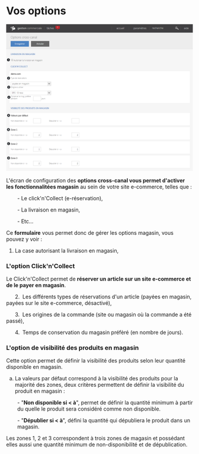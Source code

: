 # Vos options


![index-crosscanal](images/index-crosscanal.png)


<p>L'&eacute;cran de configuration des <strong>options cross-canal vous permet d'activer les fonctionnalit&eacute;es magasin</strong> au sein de votre site e-commerce, telles que :</p>
<p style="padding-left: 30px;">- Le click'n'Collect (e-r&eacute;servation),</p>
<p style="padding-left: 30px;">- La livraison en magasin,</p>
<p style="padding-left: 30px;">- Etc...</p>
<p>Ce <strong>formulaire</strong> vous permet donc de g&eacute;rer les options magasin, vous pouvez y voir :</p>
<ol>
<li>La case autorisant la livraison en magasin,</li>
</ol>
<h3>L'option Click'n'Collect&nbsp;</h3>
<p>Le&nbsp;Click'n'Collect&nbsp;permet de <strong>r&eacute;server un article sur un site e-commerce et de le payer en magasin</strong>.</p>
<p>&nbsp;&nbsp;&nbsp;&nbsp;&nbsp; 2.&nbsp; Les diff&eacute;rents types de r&eacute;servations d'un article (pay&eacute;es en magasin, pay&eacute;es sur le site e-commerce, d&eacute;sactiv&eacute;),</p>
<p>&nbsp;&nbsp;&nbsp;&nbsp;&nbsp; 3.&nbsp; Les origines de la commande (site ou magasin&nbsp;o&ugrave; la commande a &eacute;t&eacute; pass&eacute;),</p>
<p>&nbsp;&nbsp;&nbsp;&nbsp;&nbsp; 4.&nbsp; Temps de conservation du magasin pr&eacute;f&egrave;r&eacute; (en nombre de jours).</p>
<h3>L'option de visibilit&eacute; des produits en magasin</h3>
<p>Cette option permet de d&eacute;finir la visibilit&eacute; des produits selon leur quantit&eacute; disponible en magasin.</p>
<ol type="a">
<li>La valeurs par d&eacute;faut correspond &agrave; la visibilit&eacute; des produits pour la majorit&eacute; des zones, deux crit&egrave;res permettent de d&eacute;finir la visibilit&eacute; du produit en magasin :</li>
</ol>
<p style="padding-left: 30px;">- "<strong>Non disponible si &lt; &agrave;</strong>", permet de d&eacute;finir la quantit&eacute; minimum &agrave; partir du quelle le produit sera consid&eacute;r&eacute; comme non disponible.</p>
<p style="padding-left: 30px;">- "<strong>D&eacute;publier si &lt; &agrave;</strong>", d&eacute;fini la quantit&eacute; qui d&eacute;publiera le produit dans un magasin.</p>
<p>Les zones 1, 2 et 3 correspondent &agrave; trois zones de magasin et poss&eacute;dant elles aussi une quantit&eacute; minimum de non-disponibilit&eacute; et de d&eacute;publication.</p>
<p>&nbsp;</p>
<p>&nbsp;</p>
<p>&nbsp;</p>
<p>&nbsp;</p>
<p style="padding-left: 30px;">&nbsp;</p>

